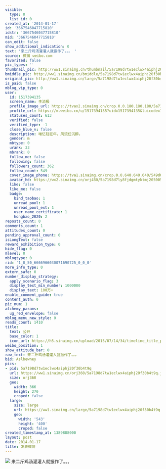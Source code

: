 ```yaml
---
visible:
  type: 0
  list_id: 0
created_at: '2014-01-17'
id: '3667546047715810'
idstr: '3667546047715810'
mid: '3667546047715810'
can_edit: false
show_additional_indication: 0
text: '来二斤鸡汤灌灌人就振作了。。。 '
source: 微博 weibo.com
favorited: false
pic_types: ''
thumbnail_pic: http://ww1.sinaimg.cn/thumbnail/5a7198d7tw1eclwx4aiphj20f30b4t9q.jpg
bmiddle_pic: http://ww1.sinaimg.cn/bmiddle/5a7198d7tw1eclwx4aiphj20f30b4t9q.jpg
original_pic: http://ww1.sinaimg.cn/large/5a7198d7tw1eclwx4aiphj20f30b4t9q.jpg
is_paid: false
mblog_vip_type: 0
user:
  id: 1517394135
  screen_name: 李消极
  profile_image_url: https://tvax2.sinaimg.cn/crop.0.0.180.180.180/5a7198d7ly8fjdgmtyktmj20500500so.jpg?KID=imgbed,tva&Expires=1606399645&ssig=9On97xsoDm
  profile_url: https://m.weibo.cn/u/1517394135?uid=1517394135&luicode=10000011&lfid=2304131517394135_-_WEIBO_SECOND_PROFILE_WEIBO
  statuses_count: 613
  verified: false
  verified_type: -1
  close_blue_v: false
  description: 唯忆轻狂年，风流任沉醉。
  gender: m
  mbtype: 0
  urank: 33
  mbrank: 0
  follow_me: false
  following: false
  followers_count: 362
  follow_count: 549
  cover_image_phone: https://tva1.sinaimg.cn/crop.0.0.640.640.640/549d0121tw1egm1kjly3jj20hs0hsq4f.jpg
  avatar_hd: https://wx2.sinaimg.cn/orj480/5a7198d7ly8fjdgmtyktmj20500500so.jpg
  like: false
  like_me: false
  badge:
    bind_taobao: 1
    unread_pool: 1
    unread_pool_ext: 1
    user_name_certificate: 1
    hongbao_2020: 2
reposts_count: 0
comments_count: 1
attitudes_count: 0
pending_approval_count: 0
isLongText: false
reward_exhibition_type: 0
hide_flag: 0
mlevel: 0
mblogtype: 0
rid: '1_0_50_6666966030071690725_0_0_0'
more_info_type: 0
extern_safe: 0
number_display_strategy:
  apply_scenario_flag: 3
  display_text_min_number: 1000000
  display_text: 100万+
enable_comment_guide: true
content_auth: 0
pic_num: 1
alchemy_params:
  ug_red_envelope: false
mblog_menu_new_style: 0
reads_count: 1410
title:
  text: 公开
  base_color: 1
  icon_url: https://h5.sinaimg.cn/upload/2015/07/14/34/timeline_title_public_default.png
weibo_position: 1
show_attitude_bar: 0
raw_text: 来二斤鸡汤灌灌人就振作了。。。 ​​​
bid: Aslbewney
pics:
- pid: 5a7198d7tw1eclwx4aiphj20f30b4t9q
  url: https://ww1.sinaimg.cn/orj360/5a7198d7tw1eclwx4aiphj20f30b4t9q.jpg
  size: orj360
  geo:
    width: 366
    height: 270
    croped: false
  large:
    size: large
    url: https://ww1.sinaimg.cn/large/5a7198d7tw1eclwx4aiphj20f30b4t9q.jpg
    geo:
      width: '543'
      height: '400'
      croped: false
created_timestamp_at: 1389888000
layout: post
date: 2014-01-17
title: 发表微博
---
```


![](http://ww1.sinaimg.cn/large/5a7198d7tw1eclwx4aiphj20f30b4t9q.jpg)
来二斤鸡汤灌灌人就振作了。。。 
